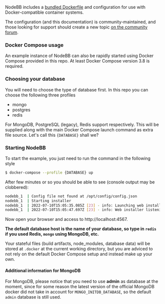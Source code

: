 NodeBB includes a [bundled Dockerfile](https://github.com/NodeBB/NodeBB/blob/master/Dockerfile) and configuration for use with Docker-compatible container systems.

The configuration (and this documentation) is community-maintained, and those looking for support should create a new topic
[on the community forum](https://community.nodebb.org/category/16/technical-support).

### Docker Compose usage

An example instance of NodeBB can also be rapidly started using Docker Compose provided in this repo.
At least Docker Compose version 3.8 is required.

### Choosing your database

You will need to choose the type of database first. In this repo you can choose the following three profiles

- mongo
- postgres
- redis

For MongoDB, PostgreSQL (legacy), Redis support respectively.
This will be supplied along with the main Docker Compose launch command as extra file source.
Let's call this `{DATABASE}` shall we?

### Starting NodeBB

To start the example, you just need to run the command in the following style
```bash
$ docker-compose --profile {DATABASE} up
```
After few minutes or so you should be able to see (console output may be clobbered):
```bash
nodebb_1  | Config file not found at /opt/config/config.json
nodebb_1  | Starting installer
nodebb_1  | 2022-07-10T15:05:35.085Z [23] - info: Launching web installer on port 4567
nodebb_1  | 2022-07-10T15:05:47.697Z [23] - info: Web installer listening on http://0.0.0.0:4567
```
Now open your browser and access to http://localhost:4567.

**The default database host is the name of your database, so type in `redis` if you used Redis, `mongo` using MongoDB, etc.**

Your stateful files (build artifacts, node_modules, database data) will be stored at `.docker` at the current working directory,
but you are adviced to not rely on the default Docker Compose setup and instead make up your own.

#### Additional information for MongoDB

For MongoDB, please notice that you need to use **admin** as database at the moment, since for some reason the latest version of the official
MongoDB docker did not take in account for `MONGO_INITDB_DATABASE`, so the default `admin` database is still used.